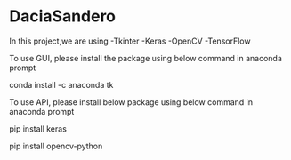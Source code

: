 # DaciaSandero
In this project,we are using 
 -Tkinter
 -Keras
 -OpenCV
 -TensorFlow
 
To use GUI, please install the package using below command in anaconda prompt 

conda install -c anaconda tk


To use API, please install below package using below command in anaconda prompt

pip install keras

pip install opencv-python

